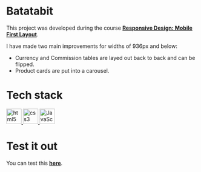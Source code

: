 # Batatabit

This project was developed during the course [**Responsive Design: Mobile First Layout**](https://platzi.com/cursos/mobile-first/).

I have made two main improvements for widths of 936px and below:

- Currency and Commission tables are layed out back to back and can be flipped.
- Product cards are put into a carousel.

# Tech stack

<p>
  <a href="https://developer.mozilla.org/en-US/docs/Glossary/HTML5" >
    <img src="https://cdn.jsdelivr.net/gh/devicons/devicon/icons/html5/html5-original.svg" alt="html5" width="40" height="40" />
  </a>
  <a href="https://developer.mozilla.org/en-US/docs/Web/CSS" >
    <img src="https://cdn.jsdelivr.net/gh/devicons/devicon/icons/css3/css3-original.svg" alt="css3" width="40" height="40" />
  </a>
  <a href="https://developer.mozilla.org/en-US/docs/Web/javascript" >
    <img src="https://cdn.jsdelivr.net/gh/devicons/devicon/icons/javascript/javascript-original.svg" alt="JavaScript" width="40" height="40" />
  </a>
</p>

# Test it out

You can test this [**here**](https://yuneidyc.github.io/Batatabit/).
